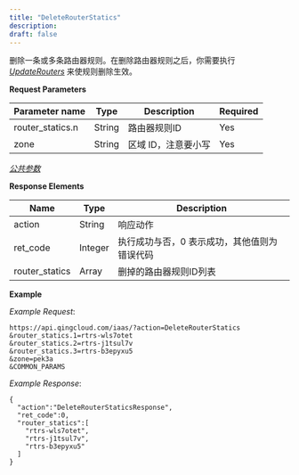 ```yaml
---
title: "DeleteRouterStatics"
description: 
draft: false
---
```




删除一条或多条路由器规则。在删除路由器规则之后，你需要执行 [_UpdateRouters_](update_routers.html#api-update-routers) 来使规则删除生效。

**Request Parameters**

| Parameter name | Type | Description | Required |
| --- | --- | --- | --- |
| router_statics.n | String | 路由器规则ID | Yes |
| zone | String | 区域 ID，注意要小写 | Yes |

[_公共参数_](../../../parameters)

**Response Elements**

| Name | Type | Description |
| --- | --- | --- |
| action | String | 响应动作 |
| ret_code | Integer | 执行成功与否，0 表示成功，其他值则为错误代码 |
| router_statics | Array | 删掉的路由器规则ID列表 |

**Example**

_Example Request_:

```
https://api.qingcloud.com/iaas/?action=DeleteRouterStatics
&router_statics.1=rtrs-wls7otet
&router_statics.2=rtrs-j1tsul7v
&router_statics.3=rtrs-b3epyxu5
&zone=pek3a
&COMMON_PARAMS
```

_Example Response_:

```
{
  "action":"DeleteRouterStaticsResponse",
  "ret_code":0,
  "router_statics":[
    "rtrs-wls7otet",
    "rtrs-j1tsul7v",
    "rtrs-b3epyxu5"
  ]
}
```
